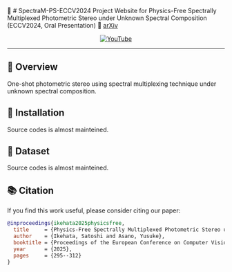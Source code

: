🚀 # SpectraM-PS-ECCV2024
Project Website for Physics-Free Spectrally Multiplexed Photometric Stereo under Unknown Spectral Composition (ECCV2024, Oral Presentation)
📄 [arXiv](https://arxiv.org/abs/2410.20716)
<div align="center">

[![YouTube](https://img.youtube.com/vi/UnySzHtMw9k/maxresdefault.jpg)](https://www.youtube.com/watch?v=UnySzHtMw9k)


</div>

---

## 📝 Overview

One-shot photometric stereo using spectral multiplexing technique under unknown spectral composition. 

## 🔧 Installation
Source codes is almost mainteined.

## 🔧 Dataset
Source codes is almost mainteined.

## 📚 Citation

If you find this work useful, please consider citing our paper:

```bibtex
@inproceedings{ikehata2025physicsfree,
  title     = {Physics-Free Spectrally Multiplexed Photometric Stereo under Unknown Spectral Composition},
  author    = {Ikehata, Satoshi and Asano, Yusuke},
  booktitle = {Proceedings of the European Conference on Computer Vision (ECCV)},
  year      = {2025},
  pages     = {295--312}
}

